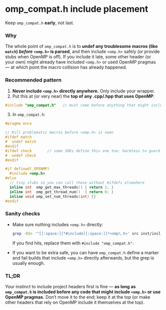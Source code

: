 # omp_compat.h include placement

Keep `omp_compat.h` **early**, not last.

### Why

The whole point of `omp_compat.h` is to **undef any troublesome macros (like `match`) *before* `<omp.h>` is parsed**, and then include `<omp.h>` safely (or provide stubs when OpenMP is off). If you include it late, some other header (or your own) might already have included `<omp.h>` or used OpenMP pragmas — at which point the macro collision has already happened.

### Recommended pattern

1. **Never include `<omp.h>` directly anywhere.** Only include your wrapper.
2. Put this at (or very near) the **top of any .cpp/.hpp that uses OpenMP**:

```cpp
#include "omp_compat.h"   // must come before anything that might include <omp.h>
```

3. In `omp_compat.h`:

```cpp
#pragma once

// Kill problematic macros before <omp.h> is seen
#ifdef match
#  undef match
#endif
#ifdef check       // some SDKs define this one too; harmless to guard
#  undef check
#endif

#if defined(_OPENMP)
  #include <omp.h>
#else
  // tiny stubs so you can call these without #ifdefs elsewhere
  inline int  omp_get_max_threads() { return 1; }
  inline int  omp_get_thread_num()  { return 0; }
  inline void omp_set_num_threads(int) {}
#endif
```

### Sanity checks

* Make sure nothing includes `<omp.h>` directly:

  ```bash
  grep -RIn '^[[:space:]]*#include[[:space:]]*<omp\.h>' src inst/include
  ```

  If you find hits, replace them with `#include "omp_compat.h"`.

* If you want to be extra safe, you can have `omp_compat.h` define a marker and fail builds that include `<omp.h>` directly afterwards, but the grep is usually enough.

### TL;DR

Your instinct to include project headers first is fine — **as long as `omp_compat.h` is included before any code that might include `<omp.h>` or use OpenMP pragmas.** Don’t move it to the end; keep it at the top (or make other headers that rely on OpenMP include it themselves at the top).

